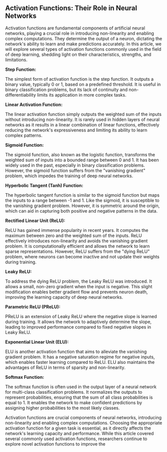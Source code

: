 ## Activation Functions: Their Role in Neural Networks

Activation functions are fundamental components of artificial neural networks, playing a crucial role in introducing non-linearity and enabling complex computations. They determine the output of a neuron, dictating the network's ability to learn and make predictions accurately. In this article, we will explore several types of activation functions commonly used in the field of deep learning, shedding light on their characteristics, strengths, and limitations.

**Step Function:**

The simplest form of activation function is the step function. It outputs a binary value, typically 0 or 1, based on a predefined threshold. It is useful in binary classification problems, but its lack of continuity and non-differentiability limits its application in more complex tasks.

**Linear Activation Function:**

The linear activation function simply outputs the weighted sum of the inputs without introducing non-linearity. It is rarely used in hidden layers of neural networks as it results in a linear combination of linear functions, effectively reducing the network's expressiveness and limiting its ability to learn complex patterns.

**Sigmoid Function:**

The sigmoid function, also known as the logistic function, transforms the weighted sum of inputs into a bounded range between 0 and 1. It has been widely used in the past, especially in binary classification problems. However, the sigmoid function suffers from the "vanishing gradient" problem, which impedes the training of deep neural networks.

**Hyperbolic Tangent (Tanh) Function:**

The hyperbolic tangent function is similar to the sigmoid function but maps the inputs to a range between -1 and 1. Like the sigmoid, it is susceptible to the vanishing gradient problem. However, it is symmetric around the origin, which can aid in capturing both positive and negative patterns in the data.

**Rectified Linear Unit (ReLU):**

ReLU has gained immense popularity in recent years. It computes the maximum between zero and the weighted sum of the inputs. ReLU effectively introduces non-linearity and avoids the vanishing gradient problem. It is computationally efficient and allows the network to learn sparse representations. However, ReLU suffers from the "dying ReLU" problem, where neurons can become inactive and not update their weights during training.

**Leaky ReLU:**

To address the dying ReLU problem, the Leaky ReLU was introduced. It allows a small, non-zero gradient when the input is negative. This slight modification enables better gradient flow and prevents neuron death, improving the learning capacity of deep neural networks.

**Parametric ReLU (PReLU):**

PReLU is an extension of Leaky ReLU where the negative slope is learned during training. It allows the network to adaptively determine the slope, leading to improved performance compared to fixed negative slopes in Leaky ReLU.

**Exponential Linear Unit (ELU):**

ELU is another activation function that aims to alleviate the vanishing gradient problem. It has a negative saturation regime for negative inputs, which enables faster learning compared to ReLU. ELU also maintains the advantages of ReLU in terms of sparsity and non-linearity.

**Softmax Function:**

The softmax function is often used in the output layer of a neural network for multi-class classification problems. It normalizes the outputs to represent probabilities, ensuring that the sum of all class probabilities is equal to 1. It enables the network to make confident predictions by assigning higher probabilities to the most likely classes.

Activation functions are crucial components of neural networks, introducing non-linearity and enabling complex computations. Choosing the appropriate activation function for a given task is essential, as it directly affects the network's learning capacity and performance. While this article covered several commonly used activation functions, researchers continue to explore novel activation functions to improve the
